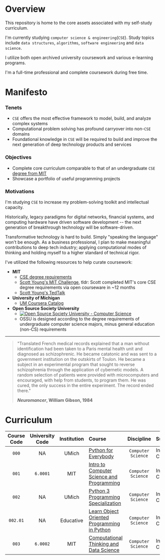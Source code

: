 
# Overview

This repository is home to the core assets associated with my self-study curriculum. 

I'm currently studying `computer science & engineering`(`CSE`). Study topics include `data structures`, `algorithms`, `software engineering` and `data science`.

I utilize both open archived university coursework and various e-learning programs. 

I'm a full-time professional and complete coursework during free time. 

# Manifesto

### Tenets
* `CSE` offers the most effective framework to model, build, and analyze complex systems
* Computational problem solving has profound carryover into non-`CSE` domains
* Foundational knowledge in `CSE` will be required to build and improve the next generation of deep technology products and services    

### Objectives

* Complete core curriculum comparable to that of an undergraduate `CSE` [degree from MIT](http://catalog.mit.edu/degree-charts/computer-science-engineering-course-6-3/)
* Showcase a portfolio of useful programming projects  

### Motivations

I'm studying `CSE` to increase my problem-solving toolkit and intellectual capacity. 

Historically, legacy paradigms for digital networks, financial systems, and computing hardware have driven software development -- the next generation of breakthrough technology will be software-driven.

Transformative technology is hard to build. Simply "speaking the language" won't be enough. As a business professional, I plan to make meaningful contributions to deep tech industry; applying computational modes of thinking and holding myself to a higher standard of technical rigor.

I've utilized the following resources to help curate coursework:

* **MIT**
	* [CSE degree requirements](http://catalog.mit.edu/degree-charts/computer-science-engineering-course-6-3/)
	* [Scott Young's MIT Challenge](https://www.scotthyoung.com/blog/myprojects/mit-challenge-2/), tldr: Scott completed MIT's core CSE degree requirements via open courseware in ~12 months
	* [Scott Young's TedTalk](https://www.youtube.com/watch?v=piSLobJfZ3c)
* **University of Michigan**
	* [UM Coursera Catalog](https://online.umich.edu/coursera-for-students/)
* **Open Source Society University**
	* [![Open Source Society University - Computer Science](https://img.shields.io/badge/OSSU-computer--science-blue.svg)](https://github.com/ossu/computer-science)
	* OSSU is designed according to the degree requirements of undergraduate computer science majors, minus general education (non-CS) requirements



---


> "Translated French medical records explained that a man without identification had been taken to a Paris mental health unit and diagnosed as schizophrenic. He became catatonic and was sent to a government institution on the outskirts of Toulon. He became a subject in an experimental program that sought to reverse schizophrenia through the application of cybernetic models. A random selection of patients were provided with microcomputers and encouraged, with help from students, to program them. He was cured, the only success in the entire experiment. The record ended there." 
> 
> **_Neuromancer_, William Gibson, 1984**



# Curriculum



| Course Code     | University Code     | Institution               | Course                                    								                                      | Discipline         | Subject                    |  Repo						
| :-----------:   | :---------------:   | :-----------------------: | :------------------------------------------------------------------------------                                                                                 | :----------------: | :------------------------- |  :----------------:  				
| `000`           |  NA                 | UMich                     | [Python for Everybody](https://www.py4e.com/lessons)                      					                                      | `Computer Science`   | Intro-CS                 |  [Folder]( https://github.com/rovertm/Open-Source-Curriculum/tree/main/000-Python-for-Everybody )
| `001`           | `6.0001`            | MIT                       | [Intro to Computer Science and Programming](https://ocw.mit.edu/courses/6-0001-introduction-to-computer-science-and-programming-in-python-fall-2016/) 	         | `Computer Science`   | Intro-CS              |  [Folder]( https://github.com/rovertm/Open-Source-Curriculum/tree/main/001-Intro-to-CS-and-Programming )
| `002`           |  NA                 | UMich                     | [Python 3 Programming Specialization](https://www.coursera.org/specializations/python-3-programming?#courses)                      			         | `Computer Science`   | Intro-CS              |  [Folder]( https://github.com/rovertm/Open-Source-Curriculum/tree/main/002-Python-3-Specialization )
| `002.01`        |  NA                 | Educative                 | [Learn Object Oriented Programming in Python](https://www.educative.io/courses/learn-object-oriented-programming-in-python)       	            	         | `Computer Science`   | Intro-CS              |  [Folder]( https://github.com/rovertm/CS-Curriculum/tree/main/002.01-Learn-OOP-Python )
| `003`           | `6.0002`            | MIT                       | [Computational Thinking and Data Science](https://ocw.mit.edu/courses/6-0002-introduction-to-computational-thinking-and-data-science-fall-2016/)       	         | `Computer Science`   | Intro-CS              |  [Folder](https://github.com/rovertm/Open-Source-Curriculum/tree/main/003-Computational-Thinking-and-Data-Science )
